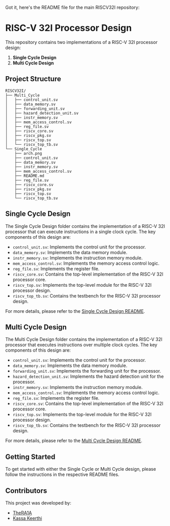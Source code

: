 Got it, here's the README file for the main RISCV32I repository:

# RISC-V 32I Processor Design

This repository contains two implementations of a RISC-V 32I processor design:

1. **Single Cycle Design**
2. **Multi Cycle Design**

## Project Structure

```
RISCV32I/
├── Multi_Cycle
│   ├── control_unit.sv
│   ├── data_memory.sv
│   ├── forwarding_unit.sv
│   ├── hazard_detection_unit.sv
│   ├── instr_memory.sv
│   ├── mem_access_control.sv
│   ├── reg_file.sv
│   ├── riscv_core.sv
│   ├── riscv_pkg.sv
│   ├── riscv_top.sv
│   └── riscv_top_tb.sv
└── Single_Cycle
    ├── arch.png
    ├── control_unit.sv
    ├── data_memory.sv
    ├── instr_memory.sv
    ├── mem_access_control.sv
    ├── README.md
    ├── reg_file.sv
    ├── riscv_core.sv
    ├── riscv_pkg.sv
    ├── riscv_top.sv
    └── riscv_top_tb.sv
```

## Single Cycle Design

The Single Cycle Design folder contains the implementation of a RISC-V 32I processor that can execute instructions in a single clock cycle. The key components of this design are:

- `control_unit.sv`: Implements the control unit for the processor.
- `data_memory.sv`: Implements the data memory module.
- `instr_memory.sv`: Implements the instruction memory module.
- `mem_access_control.sv`: Implements the memory access control logic.
- `reg_file.sv`: Implements the register file.
- `riscv_core.sv`: Contains the top-level implementation of the RISC-V 32I processor core.
- `riscv_top.sv`: Implements the top-level module for the RISC-V 32I processor design.
- `riscv_top_tb.sv`: Contains the testbench for the RISC-V 32I processor design.

For more details, please refer to the [Single Cycle Design README](Single_Cycle/README.md).

## Multi Cycle Design

The Multi Cycle Design folder contains the implementation of a RISC-V 32I processor that executes instructions over multiple clock cycles. The key components of this design are:

- `control_unit.sv`: Implements the control unit for the processor.
- `data_memory.sv`: Implements the data memory module.
- `forwarding_unit.sv`: Implements the forwarding unit for the processor.
- `hazard_detection_unit.sv`: Implements the hazard detection unit for the processor.
- `instr_memory.sv`: Implements the instruction memory module.
- `mem_access_control.sv`: Implements the memory access control logic.
- `reg_file.sv`: Implements the register file.
- `riscv_core.sv`: Contains the top-level implementation of the RISC-V 32I processor core.
- `riscv_top.sv`: Implements the top-level module for the RISC-V 32I processor design.
- `riscv_top_tb.sv`: Contains the testbench for the RISC-V 32I processor design.

For more details, please refer to the [Multi Cycle Design README](Multi_Cycle/README.md).

## Getting Started

To get started with either the Single Cycle or Multi Cycle design, please follow the instructions in the respective README files.

## Contributors

This project was developed by:
- [TheRA1A](https://github.com/TheRA1A)
- [Kassa Keerthi](https://github.com/kassakeerthi)

